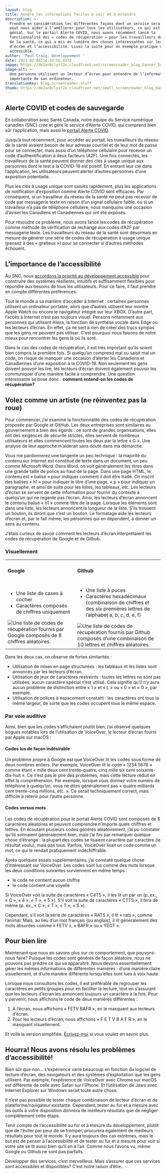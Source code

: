 ```yaml
---
layout: blog
title: Rendre les informations faciles à voir et à entendre
description: >-
  Prendre en considération les différentes façons dont un service sera utilisé
  peut nous aider à l’améliorer pour tous les utilisateurs, ce qui est plutôt
  génial. Sur le portail Alerte COVID, nous avons récemment lancé la
  fonctionnalité des « codes de récupération » pour les travailleurs du réseau
  de la santé, ce qui a mis en lumière des choses intéressantes sur les lecteurs
  d’écran et l’accessibilité. Lisez la suite pour un exemple pratique de design
  accessible.
author: 'Paul Craig, Développement '
date: 2021-02-04T14:33:56.437Z
image: https://de2an9clyit2x.cloudfront.net/screenreader_blog_banner_5e9a928d1d.jpg
image-alt: >-
  Une personne utilisant un lecteur d’écran pour entendre de l’information
  importante de son ordinateur.
translationKey: blog-screenreader-stuff
thumb: https://de2an9clyit2x.cloudfront.net/small_screenreader_blog_banner_5e9a928d1d.jpg
---
```

## Alerte COVID et codes de sauvegarde

En collaboration avec Santé Canada, notre équipe du Service numérique canadien (SNC) crée et gère le service d’Alerte COVID, qui comprend bien sûr l’application, mais aussi le [portail Alerte COVID](https://numerique.canada.ca/2020/09/03/r%C3%A9pondre-aux-besoins-des-autorit%C3%A9s-sanitaires-pour-d%C3%A9ployer-alerte-covid-partout-au-canada/).

Jusqu’à tout récemment, pour accéder au portail, les travailleurs du réseau de la santé avaient besoin de leur adresse courriel et de leur mot de passe pour se connecter, mais aussi d’un téléphone cellulaire pour recevoir un code d’authentification à deux facteurs (A2F). Une fois connectés, les travailleurs de la santé peuvent donner des clés à usage unique aux personnes dont le test à la COVID-19 est positif. En entrant leur clé dans l’application, les utilisateurs peuvent alerter d’autres personnes d’une exposition potentielle.

Plus les clés à usage unique sont saisies rapidement, plus les applications de notification d’exposition comme Alerte COVID sont efficaces. Par conséquent, si un travailleur du réseau de la santé ne peut pas recevoir de code par messagerie texte en raison d’un signal cellulaire faible, ou si un travailleur n’a pas de téléphone cellulaire, nous manquons une occasion d’aviser les Canadiens et Canadiennes qui ont été exposés.

Pour résoudre ce problème, nous avons lancé les codes de récupération comme méthode de vérification de rechange aux codes d’A2F par messagerie texte. Les travailleurs du réseau de la santé sont désormais en mesure de générer une série de codes de récupération à usage unique (pensez à des « gratteux ») pour se connecter si d’autres méthodes échouent.

## L’importance de l’accessibilité

Au SNC, nous [accordons la priorité au développement accessible](https://numerique.canada.ca/2020/10/02/d%C3%A9velopper-un-service-efficace-de-notification-dexposition-comme-alerte-covid/) pour construire des systèmes résilients, intuitifs et suffisamment flexibles pour répondre aux besoins de tous les utilisateurs. Pour ce faire, il faut prendre en compte différentes préférences.

Tout le monde a sa manière d’accéder à Internet : certaines personnes utilisent un ordinateur portable, alors que d’autres utilisent leur montre Apple Watch ou encore le navigateur intégré sur leur XBOX. D’autre part, l’accès à Internet n’est pas toujours visuel. Pensons notamment aux personnes qui utilisent Alexa, la fonction de synthèse vocale dans Edge ou les lecteurs d’écran. En effet, ça ne sert à rien de créer des trucs sympas que les gens ne peuvent pas utiliser. C’est pourquoi nous faisons de notre mieux pour rencontrer les gens là où ils sont.

Dans le cas des codes de récupération, il est très important qu’ils soient bien compris la première fois. Si quelqu’un comprend mal ou saisit mal un code, on risque de manquer une occasion d’alerter les Canadiens et Canadiennes d’une exposition à la COVID-19. Non seulement les gens doivent pouvoir les lire, les lecteurs d’écran doivent également pouvoir les communiquer d’une manière facile à comprendre. Une question intéressante se pose donc : **comment entend-on les codes de récupération?**

## Volez comme un artiste (ne réinventez pas la roue)

Pour commencer, j’ai examiné la fonctionnalité des codes de récupération proposée par Google et GitHub. Les deux entreprises sont similaires au gouvernement à bien des égards : ce sont de grandes organisations, elles ont des exigences de sécurité strictes, elles servent de nombreux utilisateurs et elles commencent toutes les deux par la lettre « G ». Une analyse de leur approche m’aiderait sans doute dans ma démarche.

Vous me pardonnerez une tangente un peu technique : la majorité du contenu sur Internet est constitué de texte dans un document, un peu comme Microsoft Word. Dans Word, on voit généralement les titres dans une grande taille de police au haut de la page. Dans une page HTML, le contenu est « balisé » pour indiquer comment il doit être traité. On inscrit des balises « h1 » pour indiquer le titre d’une page, « p » pour indiquer un paragraphe, et ainsi de suite pour les listes, les tableaux, etc. Les lecteurs d’écran se servent de cette information pour fournir du contexte à quelqu’un qui ne regarde pas l’écran. Ainsi, les lecteurs d’écran annoncent le contenu balisé « h1 » comme titre de la page. Lorsque les éléments sont dans une liste, les lecteurs annoncent la longueur de la liste. S’ils trouvent un bouton, ils diront que c’est un bouton. Le formatage aide les lecteurs d’écran et, par le fait même, les personnes qui en dépendent, à donner un sens au contenu.

J’étais curieux de savoir comment les lecteurs d’écran interprétaient les codes de récupération de Google et de Github.

### Visuellement

<table>
  <tbody>
      <tr>
          <td>
          <h4 class="bolded">Google</h4>
           </td>
          <td>
          <h4 class="bolded">Github</h4>
          </td>
      </tr>
      <tr>
          <td>
          <ul>
             <li>Une liste de cases à cocher</li>
             <li>Caractères composés de chiffres uniquement</li>
          </ul>
          <img src="https://de2an9clyit2x.cloudfront.net/screenreader_blog_google_9d054056bb.jpg" alt="Une liste de codes de récupération fournis par Google composés de 8 chiffres aléatoires.">
           </td>
         <td>
          <ul>
             <li>Une liste à puces</li>
             <li>Caractères hexadécimaux (combinaison de chiffres et des six premières lettres de l’alphabet a, b, c, d, e, f)</li>
          </ul>
          <img src="https://de2an9clyit2x.cloudfront.net/screenreader_blog_github_03bcadc8b6.jpg" alt="Une liste de codes de récupération fournis par Github composés d’une combinaison de 10 lettres et chiffres aléatoires.">
           </td>
      </tr>
  </tbody>
  </table>

Dans les deux cas, on observe de fortes similarités :

* Utilisation de mises en page structurées : les tableaux et les listes sont annoncés par les lecteurs d’écran.
* Utilisation de jeux de caractères restreints : toutes les lettres ne sont pas utilisées; aucun caractère spécial n’est utilisé. Cela signifie qu’il n’y aura aucun problème de distinction entre « 1 » et « L » ou « 0 » et « O », par exemple.
* Utilisation de polices à espacement constant : les caractères ont tous la même largeur, de sorte que les codes occupent tous le même espace.

### Par voie auditive

Ainsi, bien que les codes s’affichaient plutôt bien, j’ai observé quelques bogues notables lors de l’utilisation de VoiceOver, le lecteur d’écran fourni par Apple sur macOS :

#### Codes lus de façon indésirable
Un problème propre à Google est que VoiceOver lit les codes sous forme de deux nombres entiers. Par exemple, VoiceOver lit le code « 1234 5678 » comme étant « mille deux cent trente-quatre, cinq mille six cent soixante-dix-huit ». Ce n’est pas le pire des problèmes, mais cette lecture réduit en effet la compréhension. Par exemple, lorsque vous donnez votre numéro de téléphone à quelqu’un, vous ne dites généralement pas « quatre milliards cent trente-cinq millions, etc. ». Ce serait techniquement correct, mais difficile à retenir pour l’autre personne.
#### Codes versus mots
Les codes de récupération pour le portail Alerte COVID sont composés de 8 caractères aléatoires et peuvent comprendre n’importe quels chiffres et lettres. En écoutant plusieurs codes générés aléatoirement, j’ai pu constater qu’ils sonnaient généralement bien, mais j’ai fini par remarquer quelque chose d’étrange : la plupart des codes se lisaient caractère par caractère (le résultat voulu), mais pas tous. Parfois, VoiceOver lisait un code comme un mot, ce qui le rendait pratiquement indéchiffrable.

Après quelques essais supplémentaires, j’ai constaté quelque chose d’intéressant sur VoiceOver. Les codes sont lus comme des mots lorsque les deux conditions suivantes surviennent en même temps :

* le code ne contient aucun chiffre
* le code contient une voyelle

Si VoiceOver voit la suite de caractères « C4T5 », il les lit un par un (p. ex., « C », « 4 », « T », « 5 »). S’il voit la suite de caractères « CTTS », il fera de même (p. ex., « C », « T », « T », « S »).

Cependant, s’il voit la série de caractères « RATS », il lit « rats », comme l’animal. Mais, au lieu d’un mot français (ou anglais), il lit généralement des mots absurdes comme « FETV », « BAFR » ou « YEGT ».

## Pour bien lire

Maintenant que nous en savons plus sur ce comportement, que pouvons-nous faire? Puisque les codes sont générés de façon aléatoire, nous ne pouvons pas prédire ce qui va apparaître. Nous devons essentiellement gérer les mêmes informations de différentes manières : d’une manière claire visuellement, et d’une manière différente lorsqu’elles sont lues à voix haute.

Lorsque nous consultons les codes, il est préférable de regrouper les caractères en petits groupes pour en faciliter la lecture, tout en s’assurant que les lecteurs d’écran les annoncent toujours un caractère à la fois. Pour y parvenir, nous affichons le code de deux manières différentes :
1. À l’écran, nous affichons « FETV BAFR », en le masquant aux lecteurs d’écran.
2. Pour les lecteurs d’écran, nous affichons « F E T V B A F R », en le masquant visuellement.

Et voilà la version simplifiée. [Écrivez-moi](https://twitter.com/pcraig3) si vous voulez en savoir plus.

## Hourra! Nous avons résolu les problèmes d’accessibilité!

Bien sûr que non... L’expérience varie beaucoup en fonction du logiciel de lecture d’écran, des navigateurs et des systèmes d’exploitation que les gens utilisent. Par exemple, l’expérience de VoiceOver avec Chrome sur macOS est différente de celle avec Safari sur l’iPhone. Et l’utilisation de Jaws avec Internet Explorer sur Windows serait toute autre chose.

Il n’est pas possible de tester chaque combinaison de lecteur d’écran et de plateforme/navigateur existante. Cependant, tester au fur et à mesure avec les outils à votre disposition donnera de meilleurs résultats que de négliger complètement cette étape.

Tenir compte de l’accessibilité au fur et à mesure du développement, plutôt que de l’éviter par peur de se tromper, procurera également de meilleurs résultats pour tout le monde. Il y aura toujours des cas extrêmes, mais le but est de penser à l’accessibilité et de tester au fur et à mesure pour voir si votre site se lit aussi bien qu’il en a l’air. Comme nous l’avons vu, même Google ou Github ne sont pas parfaits.

Développer des services, c’est merveilleux. Mais s’assurer que ces services sont accessibles et disponibles? C’est notre raison d’être.

